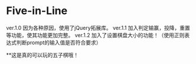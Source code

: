 # Five-in-Line
ver.1.0 因为各种原因，使用了jQuery拓展库。
ver.1.1 加入判定输赢，投降，重置等功能，使其功能更加完整。
ver.1.2 加入了设置棋盘大小的功能！（使用正则表达式判断prompt的输入值是否符合要求）

**这是真的可以玩的五子棋哦！
